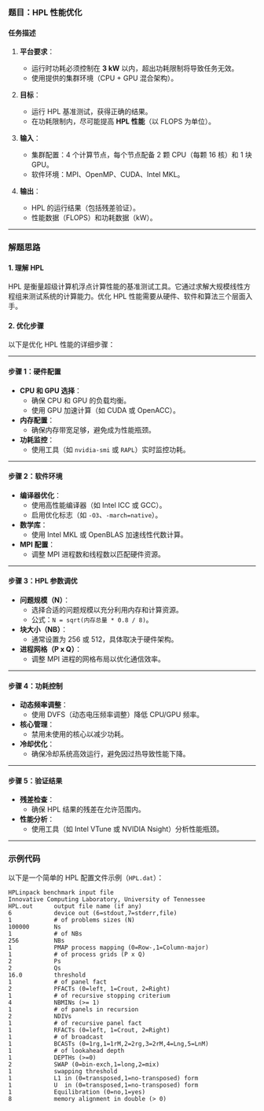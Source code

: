 ﻿### **题目：HPL 性能优化**

#### **任务描述**
1. **平台要求**：
   - 运行时功耗必须控制在 **3 kW** 以内，超出功耗限制将导致任务无效。
   - 使用提供的集群环境（CPU + GPU 混合架构）。

2. **目标**：
   - 运行 HPL 基准测试，获得正确的结果。
   - 在功耗限制内，尽可能提高 **HPL 性能**（以 FLOPS 为单位）。

3. **输入**：
   - 集群配置：4 个计算节点，每个节点配备 2 颗 CPU（每颗 16 核）和 1 块 GPU。
   - 软件环境：MPI、OpenMP、CUDA、Intel MKL。

4. **输出**：
   - HPL 的运行结果（包括残差验证）。
   - 性能数据（FLOPS）和功耗数据（kW）。

---

### **解题思路**

#### **1. 理解 HPL**
HPL 是衡量超级计算机浮点计算性能的基准测试工具。它通过求解大规模线性方程组来测试系统的计算能力。优化 HPL 性能需要从硬件、软件和算法三个层面入手。

#### **2. 优化步骤**
以下是优化 HPL 性能的详细步骤：

---

#### **步骤 1：硬件配置**
- **CPU 和 GPU 选择**：
  - 确保 CPU 和 GPU 的负载均衡。
  - 使用 GPU 加速计算（如 CUDA 或 OpenACC）。
- **内存配置**：
  - 确保内存带宽足够，避免成为性能瓶颈。
- **功耗监控**：
  - 使用工具（如 `nvidia-smi` 或 `RAPL`）实时监控功耗。

---

#### **步骤 2：软件环境**
- **编译器优化**：
  - 使用高性能编译器（如 Intel ICC 或 GCC）。
  - 启用优化标志（如 `-O3`、`-march=native`）。
- **数学库**：
  - 使用 Intel MKL 或 OpenBLAS 加速线性代数计算。
- **MPI 配置**：
  - 调整 MPI 进程数和线程数以匹配硬件资源。

---

#### **步骤 3：HPL 参数调优**
- **问题规模（N）**：
  - 选择合适的问题规模以充分利用内存和计算资源。
  - 公式：`N = sqrt(内存总量 * 0.8 / 8)`。
- **块大小（NB）**：
  - 通常设置为 256 或 512，具体取决于硬件架构。
- **进程网格（P x Q）**：
  - 调整 MPI 进程的网格布局以优化通信效率。

---

#### **步骤 4：功耗控制**
- **动态频率调整**：
  - 使用 DVFS（动态电压频率调整）降低 CPU/GPU 频率。
- **核心管理**：
  - 禁用未使用的核心以减少功耗。
- **冷却优化**：
  - 确保冷却系统高效运行，避免因过热导致性能下降。

---

#### **步骤 5：验证结果**
- **残差检查**：
  - 确保 HPL 结果的残差在允许范围内。
- **性能分析**：
  - 使用工具（如 Intel VTune 或 NVIDIA Nsight）分析性能瓶颈。

---

### **示例代码**
以下是一个简单的 HPL 配置文件示例（`HPL.dat`）：

```plaintext
HPLinpack benchmark input file
Innovative Computing Laboratory, University of Tennessee
HPL.out      output file name (if any)
6            device out (6=stdout,7=stderr,file)
1            # of problems sizes (N)
100000       Ns
1            # of NBs
256          NBs
1            PMAP process mapping (0=Row-,1=Column-major)
1            # of process grids (P x Q)
2            Ps
2            Qs
16.0         threshold
1            # of panel fact
2            PFACTs (0=left, 1=Crout, 2=Right)
1            # of recursive stopping criterium
4            NBMINs (>= 1)
1            # of panels in recursion
2            NDIVs
1            # of recursive panel fact
1            RFACTs (0=left, 1=Crout, 2=Right)
1            # of broadcast
1            BCASTs (0=1rg,1=1rM,2=2rg,3=2rM,4=Lng,5=LnM)
1            # of lookahead depth
1            DEPTHs (>=0)
2            SWAP (0=bin-exch,1=long,2=mix)
1            swapping threshold
1            L1 in (0=transposed,1=no-transposed) form
1            U  in (0=transposed,1=no-transposed) form
1            Equilibration (0=no,1=yes)
8            memory alignment in double (> 0)


